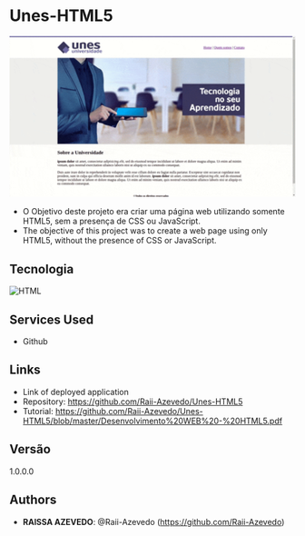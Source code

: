 # Unes-HTML5
![UNES](https://github.com/Raii-Azevedo/Unes-HTML5/blob/master/unes.gif)
 
- O Objetivo deste projeto era criar uma página web utilizando somente HTML5, sem a presença de CSS ou JavaScript.
- The objective of this project was to create a web page using only HTML5, without the presence of CSS or JavaScript.
 
## Tecnologia
 
![HTML](https://img.shields.io/badge/HTML5-E34F26?style=for-the-badge&logo=html5&logoColor=white)

## Services Used
 
* Github 
 
## Links
 
  - Link of deployed application
  - Repository: https://github.com/Raii-Azevedo/Unes-HTML5
  - Tutorial: https://github.com/Raii-Azevedo/Unes-HTML5/blob/master/Desenvolvimento%20WEB%20-%20HTML5.pdf
 
 
## Versão
 
1.0.0.0
 
 
## Authors
 
* **RAISSA AZEVEDO**: @Raii-Azevedo (https://github.com/Raii-Azevedo)

